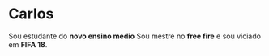 # Carlos
Sou estudante do **novo ensino medio**
Sou mestre no **free fire** e sou viciado em **FIFA 18**.
